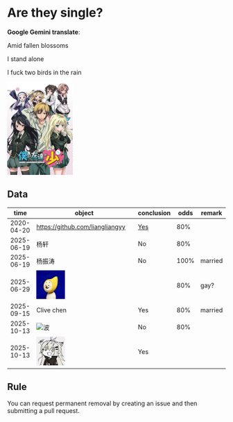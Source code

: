 # Are they single?

**Google Gemini translate**:

  Amid fallen blossoms

  I stand alone

  I fuck two birds in the rain

<img src="我的朋友很少.webp" width="30%">

## Data

time | object | conclusion | odds |remark
---|---|---|---|---
2020-04-20 | https://github.com/liangliangyy | [Yes](https://github.com/p-program/Does-He-Have-A-Girlfriend/blob/master/github.com/liangliangyy/README.MD)| 80%|
2025-06-19|杨轩|No|80%|
2025-06-19|杨振涛|No|100%|married|
2025-06-29|<img src="1/banana.jpg" style="width:30%;" alt="banana">||80%|gay?|
2025-09-15|Clive chen|Yes|80%|married|
2025-10-13|<img src="https://avatars.githubusercontent.com/u/2173670?v=4" style="width:30%;" alt="波">|No|80%||
2025-10-13|<img src="1/912736e5e4f5d1df92d0f46621d06a62.jpg" style="width:30%;" alt="王泊">|Yes|



## Rule

You can request permanent removal by creating an issue and then submitting a pull request.
